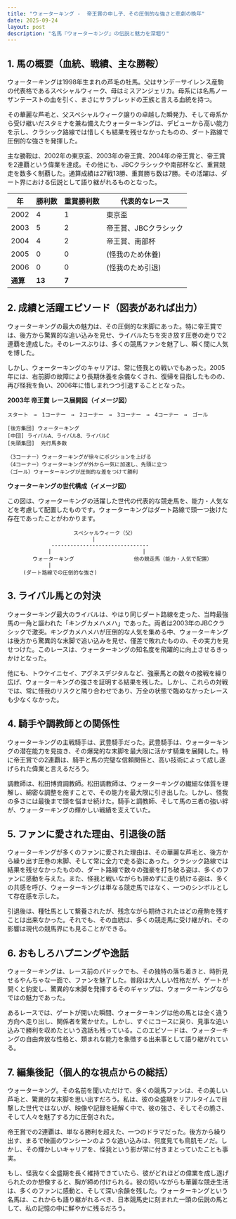 ```yaml
---
title: "ウォーターキング -  帝王賞の申し子、その圧倒的な強さと悲劇の晩年"
date: 2025-09-24
layout: post
description: "名馬『ウォーターキング』の伝説と魅力を深堀り"
---
```


## 1. 馬の概要（血統、戦績、主な勝鞍）

ウォーターキングは1998年生まれの芦毛の牡馬。父はサンデーサイレンス産駒の代表格であるスペシャルウィーク、母はミスアンジェリカ。母系には名馬ノーザンテーストの血を引く、まさにサラブレッドの王族と言える血統を持つ。

その華麗な芦毛と、父スペシャルウィーク譲りの卓越した瞬発力、そして母系から受け継いだスタミナを兼ね備えたウォーターキングは、デビューから高い能力を示し、クラシック路線では惜しくも結果を残せなかったものの、ダート路線で圧倒的な強さを発揮した。

主な勝鞍は、2002年の東京盃、2003年の帝王賞、2004年の帝王賞と、帝王賞を2連覇という偉業を達成。その他にも、JBCクラシックや南部杯など、重賞競走を数多く制覇した。通算成績は27戦13勝、重賞勝ち数は7勝。その活躍は、ダート界における伝説として語り継がれるものとなった。

| 年 | 勝利数 | 重賞勝利数 | 代表的なレース |
|---|---|---|---|
| 2002 | 4 | 1 | 東京盃 |
| 2003 | 5 | 2 | 帝王賞、JBCクラシック |
| 2004 | 4 | 2 | 帝王賞、南部杯 |
| 2005 | 0 | 0 |  (怪我のため休養) |
| 2006 | 0 | 0 | (怪我のため引退) |
| **通算** | **13** | **7** |  |


## 2. 成績と活躍エピソード（図表があれば出力）

ウォーターキングの最大の魅力は、その圧倒的な末脚にあった。特に帝王賞では、後方から驚異的な追い込みを見せ、ライバルたちを突き放す圧巻の走りで2連覇を達成した。そのレースぶりは、多くの競馬ファンを魅了し、瞬く間に人気を博した。

しかし、ウォーターキングのキャリアは、常に怪我との戦いでもあった。2005年には、右前脚の故障により長期休養を余儀なくされ、復帰を目指したものの、再び怪我を負い、2006年に惜しまれつつ引退することとなった。


**2003年 帝王賞 レース展開図（イメージ図）**

```
スタート　→　1コーナー　→　2コーナー　→　3コーナー　→　4コーナー　→　ゴール

[後方集団] ウォーターキング 
[中団] ライバルA、ライバルB、ライバルC
[先頭集団]  先行馬多数

（3コーナー）ウォーターキングが徐々にポジションを上げる
（4コーナー）ウォーターキングが外から一気に加速し、先頭に立つ
（ゴール）ウォーターキングが圧倒的な差をつけて勝利
```

**ウォーターキングの世代構成（イメージ図）**

この図は、ウォーターキングの活躍した世代の代表的な競走馬を、能力・人気などを考慮して配置したものです。ウォーターキングはダート路線で頭一つ抜けた存在であったことがわかります。

```
                     スペシャルウィーク（父）
                           |
              -------------------------------
             |                             |
        ウォーターキング                   他の競走馬（能力・人気で配置）
             |
     (ダート路線での圧倒的な強さ)
```


## 3. ライバル馬との対決

ウォーターキング最大のライバルは、やはり同じダート路線を走った、当時最強馬の一角と謳われた「キングカメハメハ」であった。両者は2003年のJBCクラシックで激突。キングカメハメハが圧倒的な人気を集める中、ウォーターキングは後方から驚異的な末脚で追い込みを見せ、僅差で敗れたものの、その実力を見せつけた。このレースは、ウォーターキングの知名度を飛躍的に向上させるきっかけとなった。

他にも、トウケイニセイ、アグネスデジタルなど、強豪馬との数々の接戦を繰り広げ、ウォーターキングの強さを証明する結果を残した。しかし、これらの対戦では、常に怪我のリスクと隣り合わせであり、万全の状態で臨めなかったレースも少なくなかった。


## 4. 騎手や調教師との関係性

ウォーターキングの主戦騎手は、武豊騎手だった。武豊騎手は、ウォーターキングの潜在能力を見抜き、その爆発的な末脚を最大限に活かす騎乗を展開した。特に帝王賞での2連覇は、騎手と馬の完璧な信頼関係と、高い技術によって成し遂げられた偉業と言えるだろう。

調教師は、松田博資調教師。松田調教師は、ウォーターキングの繊細な体質を理解し、綿密な調整を施すことで、その能力を最大限に引き出した。しかし、怪我の多さには最後まで頭を悩ませ続けた。騎手と調教師、そして馬の三者の強い絆が、ウォーターキングの輝かしい戦績を支えていた。


## 5. ファンに愛された理由、引退後の話

ウォーターキングが多くのファンに愛された理由は、その華麗な芦毛と、後方から繰り出す圧巻の末脚、そして常に全力で走る姿にあった。クラシック路線では結果を残せなかったものの、ダート路線で数々の強豪を打ち破る姿は、多くのファンに感動を与えた。また、怪我と戦いながらも諦めずに走り続ける姿は、多くの共感を呼び、ウォーターキングは単なる競走馬ではなく、一つのシンボルとして存在感を示した。

引退後は、種牡馬として繋養されたが、残念ながら期待されたほどの産駒を残すことは出来なかった。それでも、その血統は、多くの競走馬に受け継がれ、その影響は現代の競馬界にも見ることができる。


## 6. おもしろハプニングや逸話

ウォーターキングは、レース前のパドックでも、その独特の落ち着きと、時折見せるやんちゃな一面で、ファンを魅了した。普段は大人しい性格だが、ゲートが開くと豹変し、驚異的な末脚を発揮するそのギャップは、ウォーターキングならではの魅力であった。

あるレースでは、ゲートが開いた瞬間、ウォーターキングは他の馬とは全く違う方向へ走り出し、関係者を驚かせた。しかし、すぐにコースに戻り、見事な追い込みで勝利を収めたという逸話も残っている。このエピソードは、ウォーターキングの自由奔放な性格と、類まれな能力を象徴する出来事として語り継がれている。


## 7. 編集後記（個人的な視点からの総括）

ウォーターキング。その名前を聞いただけで、多くの競馬ファンは、その美しい芦毛と、驚異的な末脚を思い出すだろう。私は、彼の全盛期をリアルタイムで目撃した世代ではないが、映像や記録を紐解く中で、彼の強さ、そしてその脆さ、そして人々を魅了する力に圧倒された。

帝王賞での2連覇は、単なる勝利を超えた、一つのドラマだった。後方から繰り出す、まるで映画のワンシーンのような追い込みは、何度見ても鳥肌モノだ。しかし、その輝かしいキャリアを、怪我という影が常に付きまとっていたことも事実。

もし、怪我なく全盛期を長く維持できていたら、彼がどれほどの偉業を成し遂げられたのか想像すると、胸が締め付けられる。彼の短いながらも華麗な競走生活は、多くのファンに感動と、そして深い余韻を残した。ウォーターキングという名馬は、これからも語り継がれるべき、日本競馬史に刻まれた一頭の伝説の馬として、私の記憶の中に鮮やかに残るだろう。
